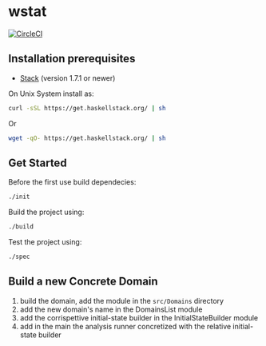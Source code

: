 # wstat

[![CircleCI](https://circleci.com/gh/parof/wstat.svg?style=svg)](https://circleci.com/gh/parof/wstat)

## Installation prerequisites

- [Stack](https://docs.haskellstack.org/en/stable/README/) (version 1.7.1 or newer)

On Unix System install as:
```bash
curl -sSL https://get.haskellstack.org/ | sh
```
Or
```bash
wget -qO- https://get.haskellstack.org/ | sh
```

## Get Started

Before the first use build dependecies:
```bash
./init
```

Build the project using:
```bash
./build
```

Test the project using:
```bash
./spec
```

## Build a new Concrete Domain

1. build the domain, add the module in the ```src/Domains``` directory
2. add the new domain's name in the DomainsList module
3. add the corrispettive initial-state builder in the InitialStateBuilder module
4. add in the main the analysis runner concretized with the relative initial-state builder